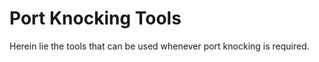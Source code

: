 Port Knocking Tools
===================

Herein lie the tools that can be used whenever port knocking is required.
